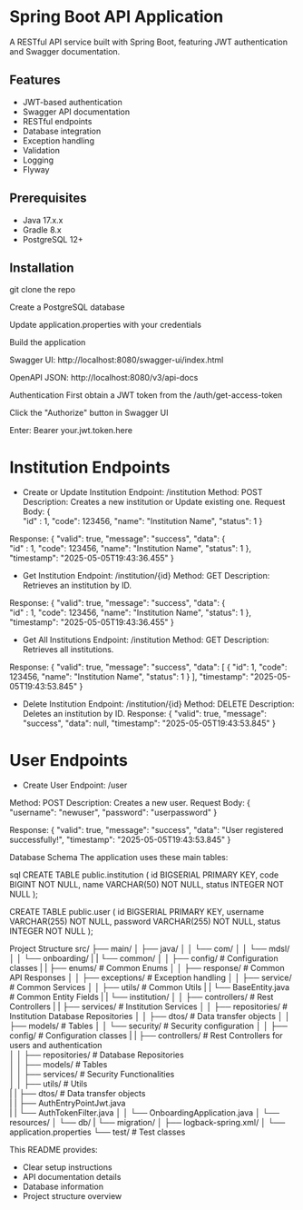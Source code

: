 # Spring Boot API Application

A RESTful API service built with Spring Boot, featuring JWT authentication and Swagger documentation.

## Features

- JWT-based authentication
- Swagger API documentation
- RESTful endpoints
- Database integration
- Exception handling
- Validation
- Logging
- Flyway

## Prerequisites

- Java 17.x.x
- Gradle 8.x
- PostgreSQL 12+

## Installation
git clone the repo

Create a PostgreSQL database

Update application.properties with your credentials

Build the application

Swagger UI: http://localhost:8080/swagger-ui/index.html

OpenAPI JSON: http://localhost:8080/v3/api-docs

Authentication
First obtain a JWT token from the /auth/get-access-token

Click the "Authorize" button in Swagger UI

Enter: Bearer your.jwt.token.here

# Institution Endpoints

* Create or Update Institution
Endpoint: /institution
Method: POST
Description: Creates a new institution or Update existing one.
Request Body:
    {   
        "id" : 1,
        "code": 123456,
        "name": "Institution Name",
        "status": 1
    }

Response:
    {
        "valid": true,
        "message": "success",
        "data": {   
                    "id" : 1,
                    "code": 123456,
                    "name": "Institution Name",
                    "status": 1
                },
        "timestamp": "2025-05-05T19:43:36.455"
    }

* Get Institution
Endpoint: /institution/{id}
Method: GET
Description: Retrieves an institution by ID.

Response:
    {
        "valid": true,
        "message": "success",
        "data": {   
            "id" : 1,
            "code": 123456,
            "name": "Institution Name",
            "status": 1
        },
        "timestamp": "2025-05-05T19:43:36.455"
    }

* Get All Institutions
Endpoint: /institution
Method: GET
Description: Retrieves all institutions.

Response:
    {
        "valid": true,
        "message": "success",
        "data": [
            {
                "id": 1,
                "code": 123456,
                "name": "Institution Name",
                "status": 1
            }
        ],
        "timestamp": "2025-05-05T19:43:53.845"
    }

* Delete Institution
Endpoint: /institution/{id}
Method: DELETE
Description: Deletes an institution by ID.
Response:
    {
        "valid": true,
        "message": "success",
        "data": null,
        "timestamp": "2025-05-05T19:43:53.845"
    }

# User Endpoints
* Create User
Endpoint: /user

Method: POST
Description: Creates a new user.
Request Body:
    {
        "username": "newuser",
        "password": "userpassword"
    }

Response:
    {
        "valid": true,
        "message": "success",
        "data": "User registered successfully!",
        "timestamp": "2025-05-05T19:43:53.845"
    }


Database Schema
The application uses these main tables:

sql
CREATE TABLE public.institution (
    id BIGSERIAL PRIMARY KEY,
    code BIGINT NOT NULL,
    name VARCHAR(50) NOT NULL,
    status INTEGER NOT NULL
);

CREATE TABLE public.user (
    id BIGSERIAL PRIMARY KEY,
    username VARCHAR(255) NOT NULL,
    password VARCHAR(255) NOT NULL,
    status INTEGER NOT NULL
);

Project Structure
src/
├── main/
│   ├── java/
│   │   └── com/
│   │       └── mdsl/
│   │         └── onboarding/
|   |               └── common/
│   │                  ├── config/       # Configuration classes
|   |                  ├── enums/       # Common Enums
│   │                  ├── response/      # Common API Responses
│   │                  ├── exceptions/    # Exception handling
│   │                  ├── service/      # Common Services
│   │                  ├── utils/       # Common Utils
|   |                  └── BaseEntity.java    # Common Entity Fields
|   |               └── institution/
│   │                  ├── controllers/       # Rest Controllers
|   |                  ├── services/       # Institution Services
│   │                  ├── repositories/      # Institution Database Repositories
│   │                  ├── dtos/    # Data transfer objects
│   │                  ├── models/      # Tables
│   │              └── security/     # Security configuration
│   │                  ├── config/       # Configuration classes
|   |                  ├── controllers/       # Rest Controllers for users and authentication                                             
│   │                  ├── repositories/      # Database Repositories                                                              
│   │                  ├── models/       # Tables                                                 
│   │                  ├── services/      # Security Functionalities                                                  
│   │                  ├── utils/       # Utils                                                       
|   |                  ├── dtos/        # Data transfer objects                                                              
|   |                  ├── AuthEntryPointJwt.java  
|   |                  └── AuthTokenFilter.java
│   │              └── OnboardingApplication.java
│   └── resources/
│       └── db/
|         └── migration/
│       ├── logback-spring.xml/
│       └── application.properties
└── test/        # Test classes

This README provides:
- Clear setup instructions
- API documentation details
- Database information
- Project structure overview
